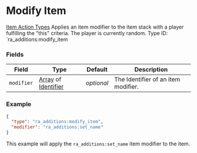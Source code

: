 # Modify Item
[Item Action Types](../item_action_types.md)
Applies an item modifier to the item stack with a player fulfilling the "this" criteria. The player is currently random.
Type ID: `ra_additions:modify_item
### Fields
 | Field | Type | Default | Description | 
|---|---|---|---|
 | `modifier` | [Array](../data_types/array.md) of [Identifier](../data_types/identifier.md) | _optional_ | The Identifier of an item modifier. | 

### Example
```json
{
  "type": "ra_additions:modify_item",
  "modifier": "ra_additions:set_name"
}
```
This example will apply the `ra_additions:set_name` item modifier to the item.
